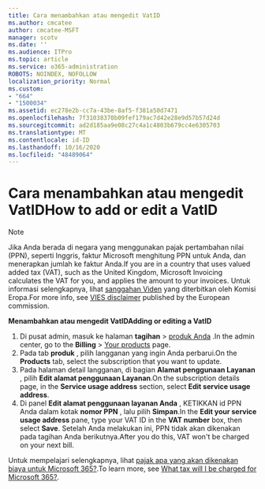 ```yaml
---
title: Cara menambahkan atau mengedit VatID
ms.author: cmcatee
author: cmcatee-MSFT
manager: scotv
ms.date: ''
ms.audience: ITPro
ms.topic: article
ms.service: o365-administration
ROBOTS: NOINDEX, NOFOLLOW
localization_priority: Normal
ms.custom:
- "664"
- "1500034"
ms.assetid: ec278e2b-cc7a-43be-8af5-f381a50d7471
ms.openlocfilehash: 7f31038370b09fef179ac7d42e28e9d57b57d24d
ms.sourcegitcommit: ad2d185aa9e08c27c4a1c4803b679cc4e6305703
ms.translationtype: MT
ms.contentlocale: id-ID
ms.lasthandoff: 10/16/2020
ms.locfileid: "48489064"
---
```

# <a name="how-to-add-or-edit-a-vatid"></a><span data-ttu-id="1e348-102">Cara menambahkan atau mengedit VatID</span><span class="sxs-lookup"><span data-stu-id="1e348-102">How to add or edit a VatID</span></span>

> [!NOTE]
> <span data-ttu-id="1e348-103">Jika Anda berada di negara yang menggunakan pajak pertambahan nilai (PPN), seperti Inggris, faktur Microsoft menghitung PPN untuk Anda, dan menerapkan jumlah ke faktur Anda.</span><span class="sxs-lookup"><span data-stu-id="1e348-103">If you are in a country that uses valued added tax (VAT), such as the United Kingdom, Microsoft Invoicing calculates the VAT for you, and applies the amount to your invoices.</span></span> <span data-ttu-id="1e348-104">Untuk informasi selengkapnya, lihat [sanggahan Viden](https://go.microsoft.com/fwlink/p/?LinkID=841741) yang diterbitkan oleh Komisi Eropa.</span><span class="sxs-lookup"><span data-stu-id="1e348-104">For more info, see [VIES disclaimer](https://go.microsoft.com/fwlink/p/?LinkID=841741) published by the European commission.</span></span>

<span data-ttu-id="1e348-105">**Menambahkan atau mengedit VatID**</span><span class="sxs-lookup"><span data-stu-id="1e348-105">**Adding or editing a VatID**</span></span>

1. <span data-ttu-id="1e348-106">Di pusat admin, masuk ke halaman **tagihan** \> [produk Anda](https://go.microsoft.com/fwlink/p/?linkid=842054) .</span><span class="sxs-lookup"><span data-stu-id="1e348-106">In the admin center, go to the **Billing** \> [Your products](https://go.microsoft.com/fwlink/p/?linkid=842054) page.</span></span>
2. <span data-ttu-id="1e348-107">Pada tab **produk** , pilih langganan yang ingin Anda perbarui.</span><span class="sxs-lookup"><span data-stu-id="1e348-107">On the **Products** tab, select the subscription that you want to update.</span></span>
3. <span data-ttu-id="1e348-108">Pada halaman detail langganan, di bagian **Alamat penggunaan Layanan** , pilih **Edit alamat penggunaan Layanan**.</span><span class="sxs-lookup"><span data-stu-id="1e348-108">On the subscription details page, in the **Service usage address** section, select **Edit service usage address**.</span></span>
4. <span data-ttu-id="1e348-109">Di panel **Edit alamat penggunaan layanan Anda** , KETIKKAN id PPN Anda dalam kotak **nomor PPN** , lalu pilih **Simpan**.</span><span class="sxs-lookup"><span data-stu-id="1e348-109">In the **Edit your service usage address** pane, type your VAT ID in the **VAT number** box, then select **Save**.</span></span> <span data-ttu-id="1e348-110">Setelah Anda melakukan ini, PPN tidak akan dikenakan pada tagihan Anda berikutnya.</span><span class="sxs-lookup"><span data-stu-id="1e348-110">After you do this, VAT won't be charged on your next bill.</span></span>

<span data-ttu-id="1e348-111">Untuk mempelajari selengkapnya, lihat [pajak apa yang akan dikenakan biaya untuk Microsoft 365?](https://docs.microsoft.com/microsoft-365/commerce/billing-and-payments/tax-information#what-tax-will-i-be-charged).</span><span class="sxs-lookup"><span data-stu-id="1e348-111">To learn more, see [What tax will I be charged for Microsoft 365?](https://docs.microsoft.com/microsoft-365/commerce/billing-and-payments/tax-information#what-tax-will-i-be-charged).</span></span>
